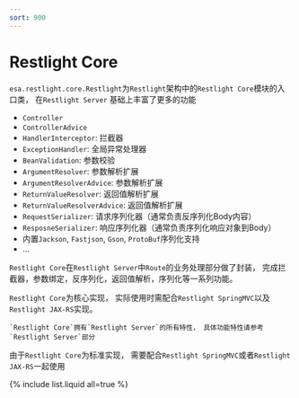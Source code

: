 ```yaml
---
sort: 900
---
```


# Restlight Core

`esa.restlight.core.Restlight`为`Restlight`架构中的`Restlight Core`模块的入口类， 在`Restlight Server` 基础上丰富了更多的功能

- `Controller`
- `ControllerAdvice`
- `HandlerInterceptor`: 拦截器
- `ExceptionHandler`: 全局异常处理器
- `BeanValidation`: 参数校验
- `ArgumentResolver`: 参数解析扩展
- `ArgumentResolverAdvice`: 参数解析扩展
- `ReturnValueResolver`: 返回值解析扩展
- `ReturnValueResolverAdvice`: 返回值解析扩展
- `RequestSerializer`: 请求序列化器（通常负责反序列化Body内容）
- `ResposneSerializer`: 响应序列化器（通常负责序列化响应对象到Body）
- 内置`Jackson`, `Fastjson`, `Gson`, `ProtoBuf`序列化支持
- …

`Restlight Core`在`Restlight Server`中`Route`的业务处理部分做了封装， 完成拦截器，参数绑定，反序列化，返回值解析，序列化等一系列功能。

`Restlight Core`为核心实现， 实际使用时需配合`Restlight SpringMVC`以及`Restlight JAX-RS`实现。

```tip
`Restlight Core`拥有`Restlight Server`的所有特性， 具体功能特性请参考`Restlight Server`部分
```

由于`Restlight Core`为标准实现， 需要配合`Restlight SpringMVC`或者`Restlight JAX-RS`一起使用

{% include list.liquid all=true %}
